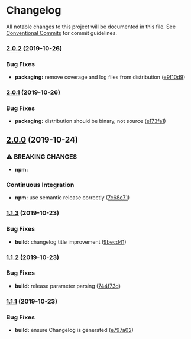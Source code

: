 # Changelog

All notable changes to this project will be documented in this file.
See [Conventional Commits](https://conventionalcommits.org) for commit guidelines.

### [2.0.2](https://github.com/bdellegrazie/vue-hello-world/compare/v2.0.1...v2.0.2) (2019-10-26)


### Bug Fixes

* **packaging:** remove coverage and log files from distribution ([e9f10d9](https://github.com/bdellegrazie/vue-hello-world/commit/e9f10d9b8e50eeddec3af89355b0523e4cccfcae))

### [2.0.1](https://github.com/bdellegrazie/vue-hello-world/compare/v2.0.0...v2.0.1) (2019-10-26)


### Bug Fixes

* **packaging:** distribution should be binary, not source ([e173fa1](https://github.com/bdellegrazie/vue-hello-world/commit/e173fa174f81b7cb45e9040a5368e285977465ad))

## [2.0.0](https://github.com/bdellegrazie/vue-hello-world/compare/v1.1.3...v2.0.0) (2019-10-24)


### ⚠ BREAKING CHANGES

* **npm:**

### Continuous Integration

* **npm:** use semantic release correctly ([7c68c71](https://github.com/bdellegrazie/vue-hello-world/commit/7c68c71f3326a47d37688f13d112be6ad18c7370))

### [1.1.3](https://github.com/bdellegrazie/vue-hello-world/compare/v1.1.2...v1.1.3) (2019-10-23)


### Bug Fixes

* **build:** changelog title improvement ([9becd41](https://github.com/bdellegrazie/vue-hello-world/commit/9becd411216fd7d382975d4088517c5eb066daf6))

### [1.1.2](https://github.com/bdellegrazie/vue-hello-world/compare/v1.1.1...v1.1.2) (2019-10-23)


### Bug Fixes

* **build:** release parameter parsing ([744f73d](https://github.com/bdellegrazie/vue-hello-world/commit/744f73ddeb0d8f8b149a0e544272f5eb9c1d3104))

### [1.1.1](https://github.com/bdellegrazie/vue-hello-world/compare/v1.1.0...v1.1.1) (2019-10-23)


### Bug Fixes

* **build:** ensure Changelog is generated ([e797a02](https://github.com/bdellegrazie/vue-hello-world/commit/e797a02afa95308c6ede86d8f69668d414d8db0a))
